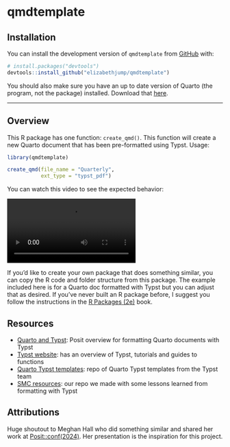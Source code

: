 
<!-- README.md is generated from README.Rmd. Please edit that file -->

# qmdtemplate

## Installation

You can install the development version of `qmdtemplate` from
[GitHub](https://github.com/) with:

``` r
# install.packages("devtools")
devtools::install_github("elizabethjump/qmdtemplate")
```

You should also make sure you have an up to date version of Quarto (the
program, not the package) installed. Download that
[here](https://quarto.org/docs/blog/posts/2024-11-25-1.6-release/).

------------------------------------------------------------------------

## Overview

This R package has one function: `create_qmd()`. This function will
create a new Quarto document that has been pre-formatted using Typst.
Usage:

``` r
library(qmdtemplate)

create_qmd(file_name = "Quarterly",
           ext_type = "typst_pdf")
```

You can watch this video to see the expected behavior:

![](images/function-demo.mp4)

If you’d like to create your own package that does something similar,
you can copy the R code and folder structure from this package. The
example included here is for a Quarto doc formatted with Typst but you
can adjust that as desired. If you’ve never built an R package before, I
suggest you follow the instructions in the [R Packages
(2e)](https://r-pkgs.org/) book.

## Resources

- [Quarto and Typst](https://quarto.org/docs/output-formats/typst.html):
  Posit overview for formatting Quarto documents with Typst
- [Typst website](https://typst.app/docs/): has an overview of Typst,
  tutorials and guides to functions
- [Quarto Typst
  templates](https://github.com/quarto-ext/typst-templates): repo of
  Quarto Typst templates from the Typst team
- [SMC
  resources](https://github.com/San-Mateo-County-Health-Epidemiology/Helpful-Code-Bits/blob/main/typst/typst-template.typ.md):
  our repo we made with some lessons learned from formatting with Typst

## Attributions

Huge shoutout to Meghan Hall who did something similar and shared her
work at
[Posit::conf(2024)](https://www.youtube.com/watch?v=VJEBg1Ke0lE&feature=youtu.be).
Her presentation is the inspiration for this project.
